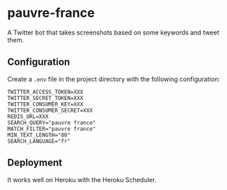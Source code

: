 # pauvre-france

A Twitter bot that takes screenshots based on some keywords and tweet them.

## Configuration

Create a `.env` file in the project directory with the following configuration:

```
TWITTER_ACCESS_TOKEN=XXX
TWITTER_SECRET_TOKEN=XXX
TWITTER_CONSUMER_KEY=XXX
TWITTER_CONSUMER_SECRET=XXX
REDIS_URL=XXX
SEARCH_QUERY="pauvre france"
MATCH_FILTER="pauvre france"
MIN_TEXT_LENGTH="80"
SEARCH_LANGUAGE="fr"
```

## Deployment

It works well on Heroku with the Heroku Scheduler.

